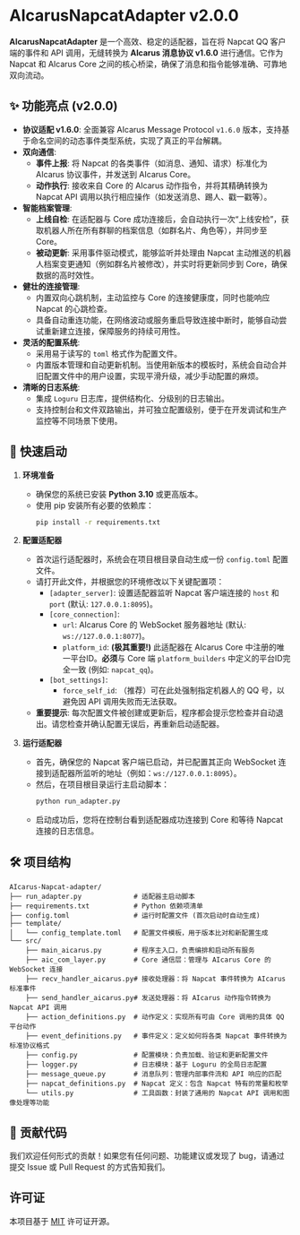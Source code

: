 # AIcarusNapcatAdapter v2.0.0

**AIcarusNapcatAdapter** 是一个高效、稳定的适配器，旨在将 Napcat QQ 客户端的事件和 API 调用，无缝转换为 **AIcarus 消息协议 v1.6.0** 进行通信。它作为 Napcat 和 AIcarus Core 之间的核心桥梁，确保了消息和指令能够准确、可靠地双向流动。

## ✨ 功能亮点 (v2.0.0)

*   **协议适配 v1.6.0**: 全面兼容 AIcarus Message Protocol `v1.6.0` 版本，支持基于命名空间的动态事件类型系统，实现了真正的平台解耦。
*   **双向通信**:
    *   **事件上报**: 将 Napcat 的各类事件（如消息、通知、请求）标准化为 AIcarus 协议事件，并发送到 AIcarus Core。
    *   **动作执行**: 接收来自 Core 的 AIcarus 动作指令，并将其精确转换为 Napcat API 调用以执行相应操作（如发送消息、踢人、戳一戳等）。
*   **智能档案管理**:
    *   **上线自检**: 在适配器与 Core 成功连接后，会自动执行一次“上线安检”，获取机器人所在所有群聊的档案信息（如群名片、角色等），并同步至 Core。
    *   **被动更新**: 采用事件驱动模式，能够监听并处理由 Napcat 主动推送的机器人档案变更通知（例如群名片被修改），并实时将更新同步到 Core，确保数据的高时效性。
*   **健壮的连接管理**:
    *   内置双向心跳机制，主动监控与 Core 的连接健康度，同时也能响应 Napcat 的心跳检查。
    *   具备自动重连功能，在网络波动或服务重启导致连接中断时，能够自动尝试重新建立连接，保障服务的持续可用性。
*   **灵活的配置系统**:
    *   采用易于读写的 `toml` 格式作为配置文件。
    *   内置版本管理和自动更新机制。当使用新版本的模板时，系统会自动合并旧配置文件中的用户设置，实现平滑升级，减少手动配置的麻烦。
*   **清晰的日志系统**:
    *   集成 `Loguru` 日志库，提供结构化、分级别的日志输出。
    *   支持控制台和文件双路输出，并可独立配置级别，便于在开发调试和生产监控等不同场景下使用。

## 🚀 快速启动

1.  **环境准备**
    *   确保您的系统已安装 **Python 3.10** 或更高版本。
    *   使用 pip 安装所有必要的依赖库：
        ```bash
        pip install -r requirements.txt
        ```

2.  **配置适配器**
    *   首次运行适配器时，系统会在项目根目录自动生成一份 `config.toml` 配置文件。
    *   请打开此文件，并根据您的环境修改以下关键配置项：
        *   `[adapter_server]`: 设置适配器监听 Napcat 客户端连接的 `host` 和 `port` (默认: `127.0.0.1:8095`)。
        *   `[core_connection]`:
            *   `url`: AIcarus Core 的 WebSocket 服务器地址 (默认: `ws://127.0.0.1:8077`)。
            *   `platform_id`: **(极其重要!)** 此适配器在 AIcarus Core 中注册的唯一平台ID。**必须**与 Core 端 `platform_builders` 中定义的平台ID完全一致 (例如: `napcat_qq`)。
        *   `[bot_settings]`:
            *   `force_self_id`: （推荐）可在此处强制指定机器人的 QQ 号，以避免因 API 调用失败而无法获取。
    *   **重要提示**: 每次配置文件被创建或更新后，程序都会提示您检查并自动退出。请您检查并确认配置无误后，再重新启动适配器。

3.  **运行适配器**
    *   首先，确保您的 Napcat 客户端已启动，并已配置其正向 WebSocket 连接到适配器所监听的地址（例如：`ws://127.0.0.1:8095`）。
    *   然后，在项目根目录运行主启动脚本：
        ```bash
        python run_adapter.py
        ```
    *   启动成功后，您将在控制台看到适配器成功连接到 Core 和等待 Napcat 连接的日志信息。

## 🛠️ 项目结构

```
AIcarus-Napcat-adapter/
├── run_adapter.py             # 适配器主启动脚本
├── requirements.txt           # Python 依赖项清单
├── config.toml                # 运行时配置文件 (首次启动时自动生成)
├── template/
│   └── config_template.toml   # 配置文件模板，用于版本比对和新配置生成
└── src/
    ├── main_aicarus.py        # 程序主入口，负责编排和启动所有服务
    ├── aic_com_layer.py       # Core 通信层：管理与 AIcarus Core 的 WebSocket 连接
    ├── recv_handler_aicarus.py# 接收处理器：将 Napcat 事件转换为 AIcarus 标准事件
    ├── send_handler_aicarus.py# 发送处理器：将 AIcarus 动作指令转换为 Napcat API 调用
    ├── action_definitions.py  # 动作定义：实现所有可由 Core 调用的具体 QQ 平台动作
    ├── event_definitions.py   # 事件定义：定义如何将各类 Napcat 事件转换为标准协议格式
    ├── config.py              # 配置模块：负责加载、验证和更新配置文件
    ├── logger.py              # 日志模块：基于 Loguru 的全局日志配置
    ├── message_queue.py       # 消息队列：管理内部事件流和 API 响应的匹配
    ├── napcat_definitions.py  # Napcat 定义：包含 Napcat 特有的常量和枚举
    └── utils.py               # 工具函数：封装了通用的 Napcat API 调用和图像处理等功能
```

## 🤝 贡献代码

我们欢迎任何形式的贡献！如果您有任何问题、功能建议或发现了 bug，请通过提交 Issue 或 Pull Request 的方式告知我们。

## 许可证

本项目基于 [MIT](LICENSE) 许可证开源。